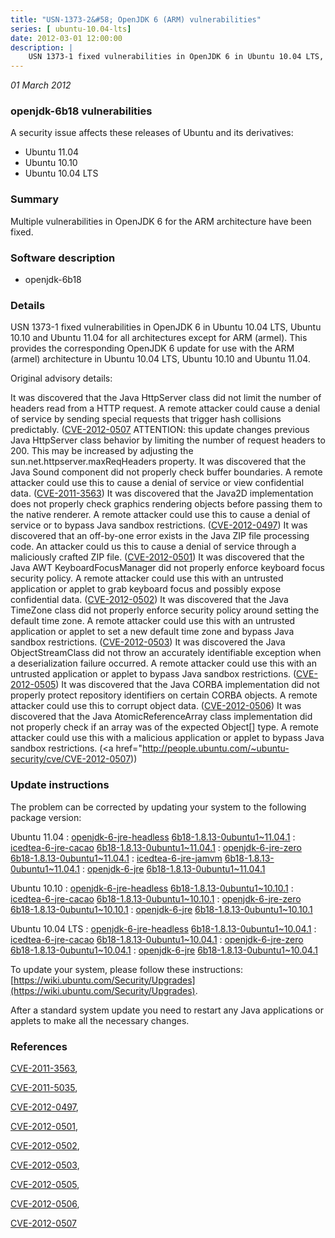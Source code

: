 ```yaml
---
title: "USN-1373-2&#58; OpenJDK 6 (ARM) vulnerabilities"
series: [ ubuntu-10.04-lts]
date: 2012-03-01 12:00:00
description: |
    USN 1373-1 fixed vulnerabilities in OpenJDK 6 in Ubuntu 10.04 LTS, Ubuntu 10.10 and Ubuntu 11.04 for all architectures except for ARM (armel). This provides the corresponding OpenJDK 6 update for use with the ARM (armel) architecture in Ubuntu 10.04 LTS, Ubuntu 10.10 and Ubuntu 11.04.
--- 
```

 
 

*01 March 2012*

### openjdk-6b18 vulnerabilities

A security issue affects these releases of Ubuntu and its derivatives:

* Ubuntu 11.04
* Ubuntu 10.10
* Ubuntu 10.04 LTS

### Summary

Multiple vulnerabilities in OpenJDK 6 for the ARM architecture have been fixed.

### Software description

* openjdk-6b18 

### Details

USN 1373-1 fixed vulnerabilities in OpenJDK 6 in Ubuntu 10.04 LTS, Ubuntu 10.10 and Ubuntu 11.04 for all architectures except for ARM (armel). This provides the corresponding OpenJDK 6 update for use with the ARM (armel) architecture in Ubuntu 10.04 LTS, Ubuntu 10.10 and Ubuntu 11.04.

Original advisory details:

 It was discovered that the Java HttpServer class did not limit the number of headers read from a HTTP request. A remote attacker could cause a denial of service by sending special requests that trigger hash collisions predictably. ([CVE-2012-0507](http://people.ubuntu.com/~ubuntu-security/cve/CVE-2011-5035">CVE-2011-5035</a>) ATTENTION: this update changes previous Java HttpServer class behavior by limiting the number of request headers to 200. This may be increased by adjusting the sun.net.httpserver.maxReqHeaders property. It was discovered that the Java Sound component did not properly check buffer boundaries. A remote attacker could use this to cause a denial of service or view confidential data. (<a href="http://people.ubuntu.com/~ubuntu-security/cve/CVE-2011-3563">CVE-2011-3563</a>) It was discovered that the Java2D implementation does not properly check graphics rendering objects before passing them to the native renderer. A remote attacker could use this to cause a denial of service or to bypass Java sandbox restrictions. (<a href="http://people.ubuntu.com/~ubuntu-security/cve/CVE-2012-0497">CVE-2012-0497</a>) It was discovered that an off-by-one error exists in the Java ZIP file processing code. An attacker could us this to cause a denial of service through a maliciously crafted ZIP file. (<a href="http://people.ubuntu.com/~ubuntu-security/cve/CVE-2012-0501">CVE-2012-0501</a>) It was discovered that the Java AWT KeyboardFocusManager did not properly enforce keyboard focus security policy. A remote attacker could use this with an untrusted application or applet to grab keyboard focus and possibly expose confidential data. (<a href="http://people.ubuntu.com/~ubuntu-security/cve/CVE-2012-0502">CVE-2012-0502</a>) It was discovered that the Java TimeZone class did not properly enforce security policy around setting the default time zone. A remote attacker could use this with an untrusted application or applet to set a new default time zone and bypass Java sandbox restrictions. (<a href="http://people.ubuntu.com/~ubuntu-security/cve/CVE-2012-0503">CVE-2012-0503</a>) It was discovered the Java ObjectStreamClass did not throw an accurately identifiable exception when a deserialization failure occurred. A remote attacker could use this with an untrusted application or applet to bypass Java sandbox restrictions. (<a href="http://people.ubuntu.com/~ubuntu-security/cve/CVE-2012-0505">CVE-2012-0505</a>) It was discovered that the Java CORBA implementation did not properly protect repository identifiers on certain CORBA objects. A remote attacker could use this to corrupt object data. (<a href="http://people.ubuntu.com/~ubuntu-security/cve/CVE-2012-0506">CVE-2012-0506</a>) It was discovered that the Java AtomicReferenceArray class implementation did not properly check if an array was of the expected Object[] type. A remote attacker could use this with a malicious application or applet to bypass Java sandbox restrictions. (<a href="http://people.ubuntu.com/~ubuntu-security/cve/CVE-2012-0507)) 

### Update instructions

The problem can be corrected by updating your system to the following package version:

Ubuntu 11.04
 : [openjdk-6-jre-headless](https://launchpad.net/ubuntu/+source/openjdk-6b18) <span> [6b18-1.8.13-0ubuntu1~11.04.1](https://launchpad.net/ubuntu/+source/openjdk-6b18/6b18-1.8.13-0ubuntu1~11.04.1) </span> 
 : [icedtea-6-jre-cacao](https://launchpad.net/ubuntu/+source/openjdk-6b18) <span> [6b18-1.8.13-0ubuntu1~11.04.1](https://launchpad.net/ubuntu/+source/openjdk-6b18/6b18-1.8.13-0ubuntu1~11.04.1) </span> 
 : [openjdk-6-jre-zero](https://launchpad.net/ubuntu/+source/openjdk-6b18) <span> [6b18-1.8.13-0ubuntu1~11.04.1](https://launchpad.net/ubuntu/+source/openjdk-6b18/6b18-1.8.13-0ubuntu1~11.04.1) </span> 
 : [icedtea-6-jre-jamvm](https://launchpad.net/ubuntu/+source/openjdk-6b18) <span> [6b18-1.8.13-0ubuntu1~11.04.1](https://launchpad.net/ubuntu/+source/openjdk-6b18/6b18-1.8.13-0ubuntu1~11.04.1) </span> 
 : [openjdk-6-jre](https://launchpad.net/ubuntu/+source/openjdk-6b18) <span> [6b18-1.8.13-0ubuntu1~11.04.1](https://launchpad.net/ubuntu/+source/openjdk-6b18/6b18-1.8.13-0ubuntu1~11.04.1) </span> 

Ubuntu 10.10
 : [openjdk-6-jre-headless](https://launchpad.net/ubuntu/+source/openjdk-6b18) <span> [6b18-1.8.13-0ubuntu1~10.10.1](https://launchpad.net/ubuntu/+source/openjdk-6b18/6b18-1.8.13-0ubuntu1~10.10.1) </span> 
 : [icedtea-6-jre-cacao](https://launchpad.net/ubuntu/+source/openjdk-6b18) <span> [6b18-1.8.13-0ubuntu1~10.10.1](https://launchpad.net/ubuntu/+source/openjdk-6b18/6b18-1.8.13-0ubuntu1~10.10.1) </span> 
 : [openjdk-6-jre-zero](https://launchpad.net/ubuntu/+source/openjdk-6b18) <span> [6b18-1.8.13-0ubuntu1~10.10.1](https://launchpad.net/ubuntu/+source/openjdk-6b18/6b18-1.8.13-0ubuntu1~10.10.1) </span> 
 : [openjdk-6-jre](https://launchpad.net/ubuntu/+source/openjdk-6b18) <span> [6b18-1.8.13-0ubuntu1~10.10.1](https://launchpad.net/ubuntu/+source/openjdk-6b18/6b18-1.8.13-0ubuntu1~10.10.1) </span> 

Ubuntu 10.04 LTS
 : [openjdk-6-jre-headless](https://launchpad.net/ubuntu/+source/openjdk-6b18) <span> [6b18-1.8.13-0ubuntu1~10.04.1](https://launchpad.net/ubuntu/+source/openjdk-6b18/6b18-1.8.13-0ubuntu1~10.04.1) </span> 
 : [icedtea-6-jre-cacao](https://launchpad.net/ubuntu/+source/openjdk-6b18) <span> [6b18-1.8.13-0ubuntu1~10.04.1](https://launchpad.net/ubuntu/+source/openjdk-6b18/6b18-1.8.13-0ubuntu1~10.04.1) </span> 
 : [openjdk-6-jre-zero](https://launchpad.net/ubuntu/+source/openjdk-6b18) <span> [6b18-1.8.13-0ubuntu1~10.04.1](https://launchpad.net/ubuntu/+source/openjdk-6b18/6b18-1.8.13-0ubuntu1~10.04.1) </span> 
 : [openjdk-6-jre](https://launchpad.net/ubuntu/+source/openjdk-6b18) <span> [6b18-1.8.13-0ubuntu1~10.04.1](https://launchpad.net/ubuntu/+source/openjdk-6b18/6b18-1.8.13-0ubuntu1~10.04.1) </span> 

To update your system, please follow these instructions: [https://wiki.ubuntu.com/Security/Upgrades](https://wiki.ubuntu.com/Security/Upgrades).

After a standard system update you need to restart any Java applications or applets to make all the necessary changes. 

### References

 
 [CVE-2011-3563](http://people.ubuntu.com/~ubuntu-security/cve/CVE-2011-3563), 

 [CVE-2011-5035](http://people.ubuntu.com/~ubuntu-security/cve/CVE-2011-5035), 

 [CVE-2012-0497](http://people.ubuntu.com/~ubuntu-security/cve/CVE-2012-0497), 

 [CVE-2012-0501](http://people.ubuntu.com/~ubuntu-security/cve/CVE-2012-0501), 

 [CVE-2012-0502](http://people.ubuntu.com/~ubuntu-security/cve/CVE-2012-0502), 

 [CVE-2012-0503](http://people.ubuntu.com/~ubuntu-security/cve/CVE-2012-0503), 

 [CVE-2012-0505](http://people.ubuntu.com/~ubuntu-security/cve/CVE-2012-0505), 

 [CVE-2012-0506](http://people.ubuntu.com/~ubuntu-security/cve/CVE-2012-0506), 

 [CVE-2012-0507](http://people.ubuntu.com/~ubuntu-security/cve/CVE-2012-0507)
 

